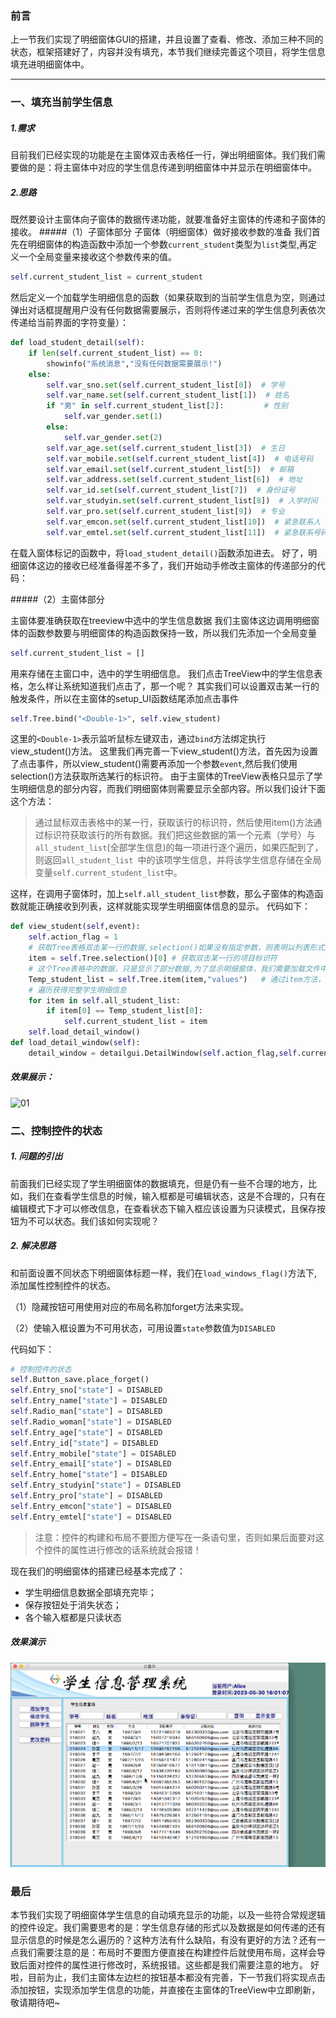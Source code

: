 ### 前言

上一节我们实现了明细窗体GUI的搭建，并且设置了查看、修改、添加三种不同的状态，框架搭建好了，内容并没有填充，本节我们继续完善这个项目，将学生信息填充进明细窗体中。

---
### 一、填充当前学生信息
##### 1.需求
目前我们已经实现的功能是在主窗体双击表格任一行，弹出明细窗体。我们我们需要做的是：将主窗体中对应的学生信息传递到明细窗体中并显示在明细窗体中。
##### 2.思路
既然要设计主窗体向子窗体的数据传递功能，就要准备好主窗体的传递和子窗体的接收。
#####（1）子窗体部分
子窗体（明细窗体）做好接收参数的准备
我们首先在明细窗体的构造函数中添加一个参数`current_student`类型为`list`类型,再定义一个全局变量来接收这个参数传来的值。
```python
self.current_student_list = current_student
```
然后定义一个加载学生明细信息的函数（如果获取到的当前学生信息为空，则通过弹出对话框提醒用户没有任何数据需要展示，否则将传递过来的学生信息列表依次传递给当前界面的字符变量）：
```python
def load_student_detail(self):
    if len(self.current_student_list) == 0:
        showinfo("系统消息","没有任何数据需要展示!")
    else:
        self.var_sno.set(self.current_student_list[0])  # 学号
        self.var_name.set(self.current_student_list[1])  # 姓名
        if "男" in self.current_student_list[2]:         # 性别
            self.var_gender.set(1)
        else:
            self.var_gender.set(2)
        self.var_age.set(self.current_student_list[3])  # 生日
        self.var_mobile.set(self.current_student_list[4])  # 电话号码
        self.var_email.set(self.current_student_list[5])  # 邮箱
        self.var_address.set(self.current_student_list[6])  # 地址
        self.var_id.set(self.current_student_list[7])  # 身份证号
        self.var_studyin.set(self.current_student_list[8])  # 入学时间
        self.var_pro.set(self.current_student_list[9])  # 专业
        self.var_emcon.set(self.current_student_list[10])  # 紧急联系人
        self.var_emtel.set(self.current_student_list[11])  # 紧急联系号码
```
在载入窗体标记的函数中，将`load_student_detail()`函数添加进去。
好了，明细窗体这边的接收已经准备得差不多了，我们开始动手修改主窗体的传递部分的代码：

#####（2）主窗体部分

主窗体要准确获取在treeview中选中的学生信息数据
我们主窗体这边调用明细窗体的函数参数要与明细窗体的构造函数保持一致，所以我们先添加一个全局变量
```python
self.current_student_list = []
```
用来存储在主窗口中，选中的学生明细信息。
我们点击TreeView中的学生信息表格，怎么样让系统知道我们点击了，那一个呢？
其实我们可以设置双击某一行的触发条件，所以在主窗体的setup_UI函数结尾添加点击事件
```python
self.Tree.bind("<Double-1>", self.view_student)
```
这里的`<Double-1>`表示监听鼠标左键双击，通过`bind`方法绑定执行view_student()方法。
这里我们再完善一下view_student()方法，首先因为设置了点击事件，所以view_student()需要再添加一个参数`event`,然后我们使用selection()方法获取所选某行的标识符。
由于主窗体的TreeView表格只显示了学生明细信息的部分内容，而我们明细窗体则需要显示全部内容。所以我们设计下面这个方法：
> 通过鼠标双击表格中的某一行，获取该行的标识符，然后使用item()方法通过标识符获取该行的所有数据。我们把这些数据的第一个元素（学号）与`all_student_list`(全部学生信息)的每一项进行逐个遍历，如果匹配到了，则返回`all_student_list `中的该项学生信息，并将该学生信息存储在全局变量`self.current_student_list`中。

这样，在调用子窗体时，加上`self.all_student_list`参数，那么子窗体的构造函数就能正确接收到列表，这样就能实现学生明细窗体信息的显示。
代码如下：
```python
def view_student(self,event):
    self.action_flag = 1
    # 获取Tree表格双击某一行的数据,selection()如果没有指定参数，则表明以列表形式返回所有的item
    item = self.Tree.selection()[0] # 获取双击某一行的项目标识符
    # 这个Tree表格中的数据，只是显示了部分数据,为了显示明细窗体，我们需要加载文件中的读取出来的完整信息
    Temp_student_list = self.Tree.item(item,"values")   # 通过item方法，获取该列的所有元素，以元组的形式返回
    # 遍历获得完整学生明细信息
    for item in self.all_student_list:
        if item[0] == Temp_student_list[0]:
            self.current_student_list = item
    self.load_detail_window()
def load_detail_window(self):
    detail_window = detailgui.DetailWindow(self.action_flag,self.current_student_list)
```
##### 效果展示：
![01](localpicbed/05_填充学生明细信息.assets/01.gif)

### 二、控制控件的状态
##### 1. 问题的引出
前面我们已经实现了学生明细窗体的数据填充，但是仍有一些不合理的地方，比如，我们在查看学生信息的时候，输入框都是可编辑状态，这是不合理的，只有在编辑模式下才可以修改信息，在查看状态下输入框应该设置为只读模式，且保存按钮为不可以状态。我们该如何实现呢？
##### 2. 解决思路

和前面设置不同状态下明细窗体标题一样，我们在`load_windows_flag()`方法下,添加属性控制控件的状态。

（1）隐藏按钮可用使用对应的布局名称加forget方法来实现。

（2）使输入框设置为不可用状态，可用设置`state`参数值为`DISABLED`

代码如下：
```python
# 控制控件的状态
self.Button_save.place_forget()
self.Entry_sno["state"] = DISABLED
self.Entry_name["state"] = DISABLED
self.Radio_man["state"] = DISABLED
self.Radio_woman["state"] = DISABLED
self.Entry_age["state"] = DISABLED
self.Entry_id["state"] = DISABLED
self.Entry_mobile["state"] = DISABLED
self.Entry_email["state"] = DISABLED
self.Entry_home["state"] = DISABLED
self.Entry_studyin["state"] = DISABLED
self.Entry_pro["state"] = DISABLED
self.Entry_emcon["state"] = DISABLED
self.Entry_emtel["state"] = DISABLED
```
> 注意：控件的构建和布局不要图方便写在一条语句里，否则如果后面要对这个控件的属性进行修改的话系统就会报错！

现在我们的明细窗体的搭建已经基本完成了：

* 学生明细信息数据全部填充完毕；
* 保存按钮处于消失状态；
* 各个输入框都是只读状态
##### 效果演示
![02](localpicbed/05_填充学生明细信息.assets/02.gif)
### 最后
本节我们实现了明细窗体学生信息的自动填充显示的功能，以及一些符合常规逻辑的控件设定。我们需要思考的是：学生信息存储的形式以及数据是如何传递的还有显示信息的时候是怎么遍历的？这种方法有什么缺陷，有没有更好的方法？还有一点我们需要注意的是：布局时不要图方便直接在构建控件后就使用布局，这样会导致后面对控件的属性进行修改时，系统报错。这些都是我们需要注意的地方。
好啦，目前为止，我们主窗体左边栏的按钮基本都没有完善，下一节我们将实现点击添加按钮，实现添加学生信息的功能，并直接在主窗体的TreeView中立即刷新，敬请期待吧~